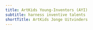 ```yaml
---
title: ArtKids Young-Inventors (AYI)
subtitle: harness inventive talents
shortTitle: ArtKids Jonge Uitvinders
---
```


